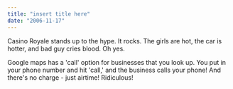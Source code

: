 ```yaml
---
title: "insert title here"
date: "2006-11-17"
---
```


Casino Royale stands up to the hype. It rocks. The girls are hot, the car is hotter, and bad guy cries blood. Oh yes.

Google maps has a 'call' option for businesses that you look up. You put in your phone number and hit 'call,' and the business calls your phone! And there's no charge - just airtime! Ridiculous!
